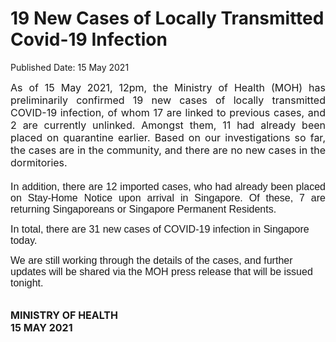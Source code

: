 <html>
    <meta http-equiv="Content-Type" content="text/html; charset=utf-8"/>
    <meta charset="utf-8"/>
    <title>19 New Cases of Locally Transmitted Covid-19 Infection </title>
    <body><h1>19 New Cases of Locally Transmitted Covid-19 Infection </h1>
    <p>Published Date: 15 May 2021</p> <p style="text-align: justify;"><span style="font-size: 16px;">As of 15 May 2021, 12pm,&nbsp;the Ministry of Health (MOH) has preliminarily confirmed 19 new&nbsp;cases of locally transmitted COVID-19 infection, of whom 17 are linked to previous cases,<span style="color: red;">&nbsp;</span>and 2 are currently unlinked. Amongst them, 11 had already been placed on quarantine earlier.&nbsp;Based on our investigations so far, the cases are&nbsp;in the community, and there are no new cases in the dormitories.<br><br></span><span style="text-align: left; font-family: Arial, sans-serif; font-size: 16px;">In addition, there are 12 imported cases, who had already been placed on Stay-Home Notice upon arrival in Singapore</span><span style="text-align: left; font-family: Arial, sans-serif; font-size: 16px;">. Of these, 7 are returning Singaporeans or Singapore Permanent Residents.</span></p><p><p><span style="font-family: Arial, sans-serif; font-size: 16px;"></span><span style="font-family: Arial, sans-serif; font-size: 16px;">In total, there are 31 new cases of COVID-19 infection in Singapore today.</span></p></p><p><p><span style="font-family: Arial, sans-serif; font-size: 16px;"></span><span style="font-family: Arial, sans-serif; font-size: 12pt;">We are still working through the details of the cases, and further updates will be shared via the MOH press release that will be issued tonight.&nbsp;<br><br></span></p></p><p><strong><span style="font-size: 16px;">MINISTRY OF HEALTH<br></span></strong><strong><span style="font-size: 16px;">15 MAY 2021</span></strong></p><p>&nbsp;</p></body>
</html>